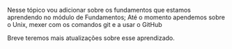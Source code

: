 Nesse tópico vou adicionar sobre os fundamentos que estamos aprendendo no módulo de Fundamentos;
Até o momento apendemos sobre o Unix, mexer com os comandos git e a usar o GitHub

Breve teremos mais atualizações sobre esse aprendizado.

